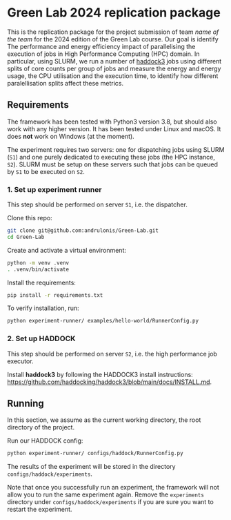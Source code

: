 # Green Lab 2024 replication package

This is the replication package for the project submission of team *name of the team* for the 2024 edition of the Green Lab course. Our goal is identify The performance and energy efficiency impact of parallelising
the execution of jobs in High Performance Computing (HPC) domain. In particular, using SLURM, we run a number of [haddock3](https://github.com/haddocking/haddock3) jobs using different splits of core counts per group of jobs and measure the energy and energy usage, the CPU utilisation and the execution time, to identify how different paralellisation splits affect these metrics. 

## Requirements

The framework has been tested with Python3 version 3.8, but should also work with any higher version. It has been tested under Linux and macOS. It does **not** work on Windows (at the moment).

The experiment requires two servers: one for dispatching jobs using SLURM (`S1`) and one purely dedicated to executing these jobs (the HPC instance, `S2`). SLURM must be setup on these servers such that jobs can be queued by `S1` to be executed on `S2`.

### 1. Set up experiment runner
This step should be performed on server `S1`, i.e. the dispatcher.

Clone this repo:

```bash
git clone git@github.com:andrulonis/Green-Lab.git
cd Green-Lab
```

Create and activate a virtual environment:
```bash
python -m venv .venv
. .venv/bin/activate
```

Install the requirements:

```bash
pip install -r requirements.txt
```

To verify installation, run:

```bash
python experiment-runner/ examples/hello-world/RunnerConfig.py
```

### 2. Set up HADDOCK
This step should be performed on server `S2`, i.e. the high performance job executor.

Install **haddock3** by following the HADDOCK3 install instructions:
https://github.com/haddocking/haddock3/blob/main/docs/INSTALL.md.

## Running

In this section, we assume as the current working directory, the root directory of the project.

Run our HADDOCK config:

```bash
python experiment-runner/ configs/haddock/RunnerConfig.py
```

The results of the experiment will be stored in the directory `configs/haddock/experiments`.

Note that once you successfully run an experiment, the framework will not allow you to run the same experiment again. Remove the `experiments` directory under `configs/haddock/experiments` if you are sure you want to restart the experiment.

